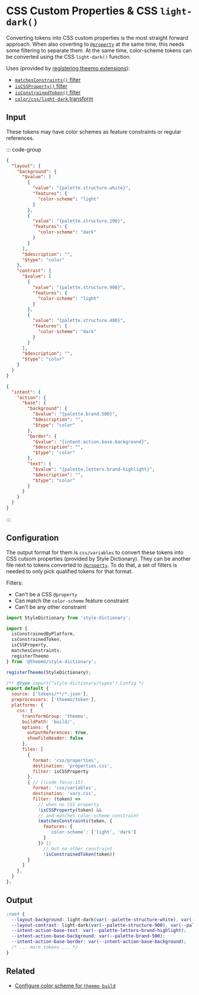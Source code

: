 # CSS Custom Properties & CSS `light-dark()`

Converting tokens into CSS custom properties is the most straight forward
approach. When also coverting to [`@property`](./css-at-property.md) at the same
time, this needs some filtering to separate them. At the same time, color-scheme tokens can
be converted using the CSS `light-dark()` function.

Uses (provided by [registering theemo extensions](./style-dictionary.md#register-theemo-extensions)):

- [`matchesConstraints()` filter](./style-dictionary/filters.md#matchesconstraints)
- [`isCSSProperty()`
  filter](./style-dictionary/filters.md#iscssproperty-isnocssproperty)
- [`isConstrainedToken()`
  filter](./style-dictionary/filters.md#isconstrainedtoken-isnoconstrainedtoken)
- [`color/css/light-dark` transform](./style-dictionary/transforms.md#color-css-light-dark)

## Input

These tokens may have color schemes as feature constraints or regular references.

::: code-group

```json [layout.tokens.json]
{
  "layout": {
    "background": {
      "$value": [
        {
          "value": "{palette.structure.white}",
          "features": {
            "color-scheme": "light"
          }
        },
        {
          "value": "{palette.structure.200}",
          "features": {
            "color-scheme": "dark"
          }
        }
      ],
      "$description": "",
      "$type": "color"
    },
    "contrast": {
      "$value": [
        {
          "value": "{palette.structure.900}",
          "features": {
            "color-scheme": "light"
          }
        },
        {
          "value": "{palette.structure.400}",
          "features": {
            "color-scheme": "dark"
          }
        }
      ],
      "$description": "",
      "$type": "color"
    }
  }
}
```

```json [intents/action.tokens.json]
{
  "intent": {
    "action": {
      "base": {
        "background": {
          "$value": "{palette.brand.500}",
          "$description": "",
          "$type": "color"
        },
        "border": {
          "$value": "{intent.action.base.background}",
          "$description": "",
          "$type": "color"
        },
        "text": {
          "$value": "{palette.letters.brand-highlight}",
          "$description": "",
          "$type": "color"
        }
      }
    }
  }
}
```

:::

## Configuration

The output format for them is `css/variables` to convert these tokens into CSS
cutsom properties (provided by Style Dictionary). They can be another file next
to tokens converted to [`@property`](./css-at-property.md). To do that, a set of
filters is needed to only pick qualified tokens for that format.

Filters:

- Can't be a CSS `@property`
- Can match the `color-scheme` feature constraint
- Can't be any other constraint

```js [config.js] {31-45} twoslash
import StyleDictionary from 'style-dictionary';

import {
  isConstrainedByPlatform,
  isConstrainedToken,
  isCSSProperty,
  matchesConstraints,
  registerTheemo
} from '@theemo/style-dictionary';

registerTheemo(StyleDictionary);

/** @type import("style-dictionary/types").Config */
export default {
  source: ['tokens/**/*.json'],
  preprocessors: ['theemo/token'],
  platforms: {
    css: {
      transformGroup: 'theemo',
      buildPath: 'build/',
      options: {
        outputReferences: true,
        showFileHeader: false
      },
      files: [
        {
          format: 'css/properties',
          destination: 'properties.css',
          filter: isCSSProperty
        },
        { // [!code focus:15]
          format: 'css/variables',
          destination: 'vars.css',
          filter: (token) =>
            // when no CSS property
            !isCSSProperty(token) &&
            // and matches color-scheme constraint
            (matchesConstraints(token, {
              features: {
                'color-scheme': ['light', 'dark']
              }
            }) ||
              // but no other constraint
              !isConstrainedToken(token))
        }
      ]
    },
  }
};
```

## Output

```css [vars.css]
:root {
  --layout-background: light-dark(var(--palette-structure-white), var(--palette-structure-200));
  --layout-contrast: light-dark(var(--palette-structure-900), var(--palette-structure-400));
  --intent-action-base-text: var(--palette-letters-brand-highlight);
  --intent-action-base-background: var(--palette-brand-500);
  --intent-action-base-border: var(--intent-action-base-background);
  /* ... more tokens ... */
}
```

## Related

- [Configure color scheme for `theemo build`](../../config/build.md#color-scheme)
